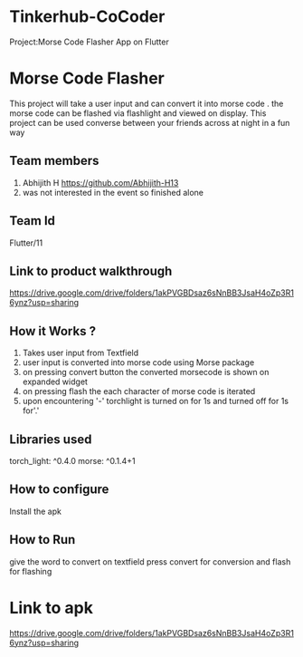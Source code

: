 # Tinkerhub-CoCoder
Project:Morse Code Flasher App on Flutter
# Morse Code Flasher
This project will take a user input and can convert it into morse code . the morse code can be flashed via flashlight and viewed on display.
This project can be used converse between your friends across at night in a fun way 

## Team members
1. Abhijith H https://github.com/Abhijith-H13
2. was not interested in the event so finished alone

## Team Id
Flutter/11

## Link to product walkthrough
https://drive.google.com/drive/folders/1akPVGBDsaz6sNnBB3JsaH4oZp3R16ynz?usp=sharing

## How it Works ?
1. Takes user input from Textfield
2. user input is converted into morse code using Morse package
3. on pressing convert button the converted morsecode is shown on expanded widget
4. on pressing flash the each character of morse code is iterated
5. upon encountering '-' torchlight is turned on for 1s and turned off for 1s for'.'

## Libraries used
torch_light: ^0.4.0
morse: ^0.1.4+1

## How to configure
Install the apk

## How to Run
give the word to convert on textfield
press convert for conversion and flash for flashing
# Link to apk
https://drive.google.com/drive/folders/1akPVGBDsaz6sNnBB3JsaH4oZp3R16ynz?usp=sharing
